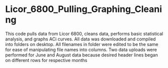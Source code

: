 # Licor_6800_Pulling_Graphing_Cleaning

This code pulls data from Licor 6800, cleans data, performs basic statistical analysis, and graphs ACi curves. 
All data was downloaded and compiled into folders on desktop. 
All filenames in folder were edited to be the same for ease of manipulating file names into columns.
Two data uploads were performed for June and August data because desired header lines began on different rows for respective months
